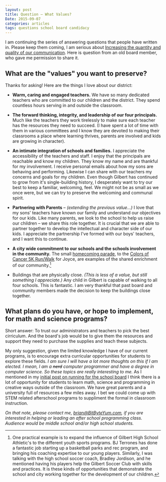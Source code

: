 ```yaml
---
layout: post
title: Question – What Values?
Date: 2015-09-07
categories: articles
tags: questions school board candidacy
---
```


<style type="text/css">
  #post h2 {
    text-align: left;
    text-transform: none;
    border-bottom:2px solid #666;
    border-top:2px solid #666;
    padding: 1rem;
  }
</style>

I am continuing the series of answering questions that people have written in. Please keep them coming, I am serious about [Increasing the quantity and quality of our communication](/projects/gilbert-school-board/). Here is question from an old board member, who gave me permission to share it.

## What are the "values" you want to preserve?

Thanks for asking! Here are the things I love about our district:

* **Warm, caring and engaged teachers.** We have so many dedicated teachers who are committed to our children and the district. They spend countless hours serving in and outside the classroom.

* **The forward thinking, integrity, and leadership of our four principals.** Much like the teachers they work tirelessly to make sure each teacher has the resources they need to succeed. (I have spent a lot of time with them in various committees and I know they are devoted to making their classrooms a place where learning thrives, parents are involved and kids are growing in character).

* **An intimate integration of schools and families.** I appreciate the accessibility of the teachers and staff. I enjoy that the principals are reachable and know my children. They know my name and are thankful for my involvement. I receive personal emails about how my sons are behaving and performing. Likewise I can share with our teachers my concerns and goals for my children. Even though Gilbert has continued to grow from it's single-building history, I desperately want to try our best to keep a familiar, welcoming, feel. We might not be as small as we once were, but we can try to preserve the welcoming and communal spirit.

* **Partnering with Parents** – _(extending the previous value...)_ I love that my sons' teachers have known our family and understand our objectives for our kids. Like many parents, we look to the school to help us raise our children – we share this role together. It is crucial that we are able to partner together to develop the intellectual and character side of our kids. I appreciate the partnership I've formed with our boys' teachers, and I want this to continue.

* **A city wide commitment to our schools and the schools involvement in the community.** The small [homecoming parade](http://hoisc.org/news-and-updates/2014/9/25/gilbert-homecoming-parade-tonight), to the [Colors of Cancer 5K Run/Walk](http://amesrunners.org/ames-runnin-stuff-sep-19th-sep-26th-from-waldo/) for Joyce, are examples of the shared enrichment of our community.[^soccer-example]

* Buildings that are physically close. _(This is less of a value, but still something I appreciate.)_ Any child in Gilbert is capable of walking to all four schools. This is fantastic. I am very thankful that past board and community members made the decision to keep the buildings close together.

## What plans do you have, or hope to implement, for math and science programs?

Short answer: To trust our administrators and teachers to pick the best cirriculum. And the board's job would be to give them the resources and support they need to purchase the supplies and teach these subjects.

My only suggestion, given the limited knowledge I have of our current programs, is to encourage extra curricular opportunities for students to explore these fields. _I am sure I will have a lot more thoughts on this if I am elected. I mean, I am a <s>nerd</s> computer programmer and have a degree in computer science. So these topics are really interesting to me._  As I mentioned in my [initial post on running for the school board](/projects/gilbert-school-board) I think there is a lot of opportunity for students to learn math, science and programming in creative ways outside of the classroom. We have great parents and a university full of resources a few miles away. I bet we could come up with STEM related afterschool programs to suppliment the formal in classroom instruction.

_On that note, please contact me, [brian@BitByteYum.com](mailto:brian@bitbyteyum.com), if you are interested in helping or leading an after school programming class. Audience would be middle school and/or high school students._


[^soccer-example]: One practical example is to expand the influence of Gilbert High School Athletic's to the different youth sports programs. BJ Terrones has done a fantastic job starting up a basketball parks and rec program, and bringing his coaching expertise to our young players. Similarly, I was talking with the high school soccer coach, Bradley Jordison, and he mentioned having his players help the Gilbert Soccer Club with skills and practices. It is these kinds of opportunities that demonstrate the school and city working together for the development of our children.